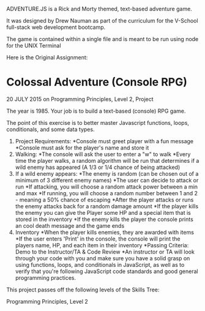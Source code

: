 ADVENTURE.JS   is a Rick and Morty themed, text-based adventure game.

It was designed by Drew Nauman as part of the curriculum for the V-School full-stack web development bootcamp.

The game is contained within a single file and is meant to be run using node for the UNIX Terminal


Here is the Original Assignment:

# Colossal Adventure (Console RPG)
20 JULY 2015 on Programming Principles, Level 2, Project

The year is 1985. Your job is to build a text-based (console) RPG game.

The point of this exercise is to better master Javascript functions, loops, conditionals, and some data types.

1. Project Requirements:
  *Console must greet player with a fun message
  *Console must ask for the player's name and store it
2. Walking: 
  *The console will ask the user to enter a "w" to walk
  *Every time the player walks, a random algorithm will be run that determines if a wild enemy has appeared (A 1/3 or 1/4 chance of being attacked)
3. If a wild enemy appears: 
  *The enemy is random (can be chosen out of a minimum of 3 different enemy names)
  *The user can decide to attack or run
  *If attacking, you will choose a random attack power between a min and max
  *If running, you will choose a random number between 1 and 2 - meaning a 50% chance of escaping
  *After the player attacks or runs the enemy attacks back for a random damage amount
  *If the player kills the enemy you can give the Player some HP and a special item that is stored in the inventory
  *If the enemy kills the player the console prints an cool death message and the game ends
4. Inventory 
  *When the player kills enemies, they are awarded with items
  *If the user enters 'Print' in the console, the console will print the players name, HP, and each item in their inventory
  *Passing Criteria: Demo to the Instructor/TA & Code Review
  *An instructor or TA will look through your code with you and make sure you have a solid grasp on using functions, loops, and conditionals in JavaScript, as well as to verify that you're following JavaScript code standards and good general programming practices.

This project passes off the following levels of the Skills Tree:

Programming Principles, Level 2